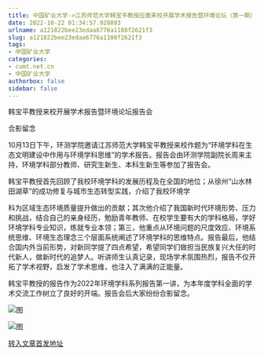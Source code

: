 ```yaml
---
title: 中国矿业大学->江苏师范大学韩宝平教授应邀来校开展学术报告暨环境论坛（第一期）报告会 | cumt.net.cn
date: 2022-10-22 01:34:57.928893
urlname: a121822bee23edaa6776a1108f2621f3
slug: a121822bee23edaa6776a1108f2621f3
tags: 
- 中国矿业大学
categories:
- cumt.net.cn
- 中国矿业大学
authorbox: false
sidebar: false
---
```

韩宝平教授来校开展学术报告暨环境论坛报告会  

合影留念

10月13日下午，环测学院邀请江苏师范大学韩宝平教授来校作题为“环境学科在生态文明建设中作用与环境学科思维”的学术报告。报告会由环测学院副院长周来主持，环境学科部分教师、研究生新生、本科生新生等参加了报告会。

韩宝平教授首先回顾了我校环境学科的发展历程及在全国的地位；从徐州“山水林田湖草”的成功修复与城市生态转型实践，介绍了我校环境学
<!--more-->
科为区域生态环境质量提升做出的贡献；其次他介绍了我国新时代环境形势、压力和挑战，结合自己的亲身经历，勉励青年教师、在校学生要有大的学科格局，学好环境学科专业知识，练就专业本领；第三，他重点从环境问题的尺度效应、环境系统思维、环境生态理念三个层面系统阐述了环境学科的思维特点。报告最后，他结合国内外当前形势，对新同学提了四点希望，希望同学们做担当民族复兴大任的时代新人，做新时代的追梦人。听讲师生认真记录，现场学术氛围热烈，报告不仅开拓了学术视野，启发了学术思维，也注入了满满的正能量。

韩宝平教授的报告作为2022年环境学科系列报告第一讲，为本年度学科全面的学术交流工作树立了良好的开端。报告会后大家纷纷合影留念。

![图](http://xwzx.cumt.edu.cn/_upload/article/images/24/08/12dc2c90433b833cdb40d9072b98/36febaf1-e693-4374-a76f-3ff13181d85c.jpg)

![图](http://xwzx.cumt.edu.cn/_upload/article/images/24/08/12dc2c90433b833cdb40d9072b98/45bceb31-2a25-477b-86fd-ae830dc7e07b.jpg)

[转入文章首发地址](http://xwzx.cumt.edu.cn/b1/f8/c523a635384/page.htm)